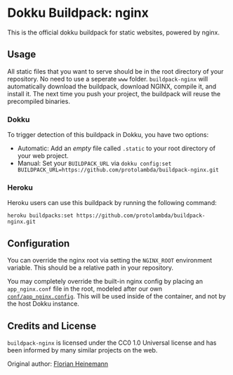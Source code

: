 # Dokku Buildpack: nginx

This is the official dokku buildpack for static websites, powered by nginx.

## Usage

All static files that you want to serve should be in the root directory of your repository. No need to use a seperate `www` folder. `buildpack-nginx` will automatically download the buildpack, download NGINX, compile it, and install it. The next time you push your project, the buildpack will reuse the precompiled binaries.

### Dokku

To trigger detection of this buildpack in Dokku, you have two options:

- Automatic: Add an *empty* file called `.static` to your root directory of your web project.
- Manual: Set your `BUILDPACK_URL` via `dokku config:set BUILDPACK_URL=https://github.com/protolambda/buildpack-nginx.git`

### Heroku

Heroku users can use this buildpack by running the following command:

```
heroku buildpacks:set https://github.com/protolambda/buildpack-nginx.git
```

## Configuration

You can override the nginx root via setting the `NGINX_ROOT` environment variable. This should be a relative path in your repository.

You may completely override the built-in nginx config by placing an `app_nginx.conf` file in the root, modeled after our own [`conf/app_nginx.config`](https://github.com/protolambda/buildpack-nginx/blob/master/conf/app_nginx.conf). This will be used inside of the container, and not by the host Dokku instance.

## Credits and License

`buildpack-nginx` is licensed under the CC0 1.0 Universal license and has been informed by many similar projects on the web.

Original author:
[Florian Heinemann](http://twitter.com/TheSumOfAll/)
